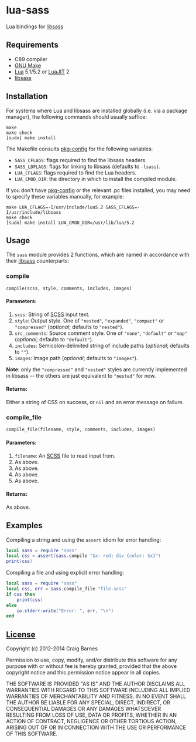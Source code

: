 lua-sass
========
Lua bindings for [libsass]

Requirements
------------

* C89 compiler
* [GNU Make]
* [Lua] 5.1/5.2 or [LuaJIT] 2
* [libsass]

Installation
------------

For systems where Lua and libsass are installed globally (i.e. via a
package manager), the following commands should usually suffice:

    make
    make check
    [sudo] make install

The Makefile consults [pkg-config] for the following variables:

* `SASS_CFLAGS`: flags required to find the libsass headers.
* `SASS_LDFLAGS`: flags for linking to libsass (defaults to `-lsass`).
* `LUA_CFLAGS`: flags required to find the Lua headers.
* `LUA_CMOD_DIR`: the directory in which to install the compiled module.

If you don't have [pkg-config] or the relevant .pc files installed, you
may need to specify these variables manually, for example:

    make LUA_CFLAGS=-I/usr/include/lua5.2 SASS_CFLAGS=-I/usr/include/libsass
    make check
    [sudo] make install LUA_CMOD_DIR=/usr/lib/lua/5.2

Usage
-----

The `sass` module provides 2 functions, which are named in accordance with
their [libsass] counterparts:

### compile

    compile(scss, style, comments, includes, images)

#### Parameters:

1. `scss`: String of [SCSS] input text.
2. `style`: Output style. One of `"nested"`, `"expanded"`, `"compact"`
   or `"compressed"` (*optional*; defaults to `"nested"`).
3. `src_comments`: Source comment style. One of `"none"`, `"default"` or
   `"map"` (*optional*; defaults to `"default"`).
4. `includes`: Semicolon-delimited string of include paths (*optional*;
   defaults to `""`).
5. `images`: Image path (*optional*; defaults to `"images"`).

**Note**: only the `"compressed"` and `"nested"` styles are currently
implemented in libsass -- the others are just equivalent to `"nested"`
for now.

#### Returns:

Either a string of CSS on success, or `nil` and an error message on failure.

### compile_file

    compile_file(filename, style, comments, includes, images)

#### Parameters:

1. `filename`: An [SCSS] file to read input from.
2. As above.
3. As above.
4. As above.
5. As above.

#### Returns:

As above.

Examples
--------

Compiling a string and using the `assert` idiom for error handling:

```lua
local sass = require "sass"
local css = assert(sass.compile "$x: red; div {color: $x}")
print(css)
```

Compiling a file and using explicit error handling:

```lua
local sass = require "sass"
local css, err = sass.compile_file "file.scss"
if css then
    print(css)
else
    io.stderr:write("Error: ", err, "\n")
end
```

[License]
---------

Copyright (c) 2012-2014 Craig Barnes

Permission to use, copy, modify, and/or distribute this software for any
purpose with or without fee is hereby granted, provided that the above
copyright notice and this permission notice appear in all copies.

THE SOFTWARE IS PROVIDED "AS IS" AND THE AUTHOR DISCLAIMS ALL WARRANTIES
WITH REGARD TO THIS SOFTWARE INCLUDING ALL IMPLIED WARRANTIES OF
MERCHANTABILITY AND FITNESS. IN NO EVENT SHALL THE AUTHOR BE LIABLE FOR ANY
SPECIAL, DIRECT, INDIRECT, OR CONSEQUENTIAL DAMAGES OR ANY DAMAGES
WHATSOEVER RESULTING FROM LOSS OF USE, DATA OR PROFITS, WHETHER IN AN ACTION
OF CONTRACT, NEGLIGENCE OR OTHER TORTIOUS ACTION, ARISING OUT OF OR IN
CONNECTION WITH THE USE OR PERFORMANCE OF THIS SOFTWARE.


[License]: http://en.wikipedia.org/wiki/ISC_license "ISC License"
[libsass]: https://github.com/hcatlin/libsass
[GNU Make]: https://www.gnu.org/software/make/
[Lua]: http://www.lua.org/
[LuaJIT]: http://luajit.org/
[pkg-config]: https://en.wikipedia.org/wiki/Pkg-config
[SCSS]: http://sass-lang.com/documentation/file.SASS_REFERENCE.html#syntax
